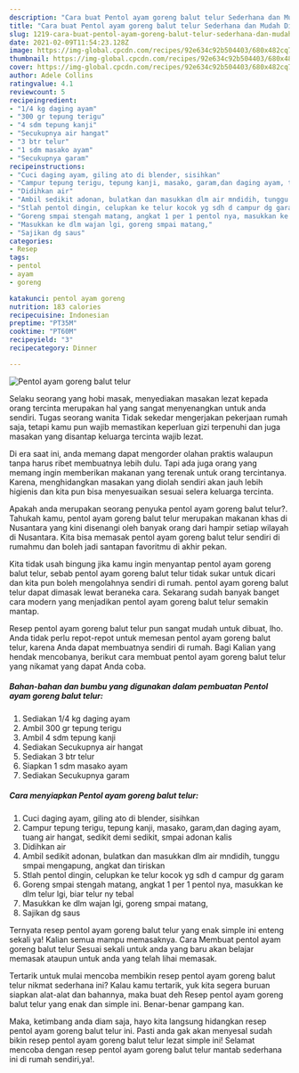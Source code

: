 ```yaml
---
description: "Cara buat Pentol ayam goreng balut telur Sederhana dan Mudah Dibuat"
title: "Cara buat Pentol ayam goreng balut telur Sederhana dan Mudah Dibuat"
slug: 1219-cara-buat-pentol-ayam-goreng-balut-telur-sederhana-dan-mudah-dibuat
date: 2021-02-09T11:54:23.128Z
image: https://img-global.cpcdn.com/recipes/92e634c92b504403/680x482cq70/pentol-ayam-goreng-balut-telur-foto-resep-utama.jpg
thumbnail: https://img-global.cpcdn.com/recipes/92e634c92b504403/680x482cq70/pentol-ayam-goreng-balut-telur-foto-resep-utama.jpg
cover: https://img-global.cpcdn.com/recipes/92e634c92b504403/680x482cq70/pentol-ayam-goreng-balut-telur-foto-resep-utama.jpg
author: Adele Collins
ratingvalue: 4.1
reviewcount: 5
recipeingredient:
- "1/4 kg daging ayam"
- "300 gr tepung terigu"
- "4 sdm tepung kanji"
- "Secukupnya air hangat"
- "3 btr telur"
- "1 sdm masako ayam"
- "Secukupnya garam"
recipeinstructions:
- "Cuci daging ayam, giling ato di blender, sisihkan"
- "Campur tepung terigu, tepung kanji, masako, garam,dan daging ayam, tuang air hangat, sedikit demi sedikit, smpai adonan kalis"
- "Didihkan air"
- "Ambil sedikit adonan, bulatkan dan masukkan dlm air mndidih, tunggu smpai mengapung, angkat dan tiriskan"
- "Stlah pentol dingin, celupkan ke telur kocok yg sdh d campur dg garam"
- "Goreng smpai stengah matang, angkat 1 per 1 pentol nya, masukkan ke dlm telur lgi, biar telur ny tebal"
- "Masukkan ke dlm wajan lgi, goreng smpai matang,"
- "Sajikan dg saus"
categories:
- Resep
tags:
- pentol
- ayam
- goreng

katakunci: pentol ayam goreng 
nutrition: 183 calories
recipecuisine: Indonesian
preptime: "PT35M"
cooktime: "PT60M"
recipeyield: "3"
recipecategory: Dinner

---
```



![Pentol ayam goreng balut telur](https://img-global.cpcdn.com/recipes/92e634c92b504403/680x482cq70/pentol-ayam-goreng-balut-telur-foto-resep-utama.jpg)

Selaku seorang yang hobi masak, menyediakan masakan lezat kepada orang tercinta merupakan hal yang sangat menyenangkan untuk anda sendiri. Tugas seorang  wanita Tidak sekedar mengerjakan pekerjaan rumah saja, tetapi kamu pun wajib memastikan keperluan gizi terpenuhi dan juga masakan yang disantap keluarga tercinta wajib lezat.

Di era  saat ini, anda memang dapat mengorder olahan praktis walaupun tanpa harus ribet membuatnya lebih dulu. Tapi ada juga orang yang memang ingin memberikan makanan yang terenak untuk orang tercintanya. Karena, menghidangkan masakan yang diolah sendiri akan jauh lebih higienis dan kita pun bisa menyesuaikan sesuai selera keluarga tercinta. 



Apakah anda merupakan seorang penyuka pentol ayam goreng balut telur?. Tahukah kamu, pentol ayam goreng balut telur merupakan makanan khas di Nusantara yang kini disenangi oleh banyak orang dari hampir setiap wilayah di Nusantara. Kita bisa memasak pentol ayam goreng balut telur sendiri di rumahmu dan boleh jadi santapan favoritmu di akhir pekan.

Kita tidak usah bingung jika kamu ingin menyantap pentol ayam goreng balut telur, sebab pentol ayam goreng balut telur tidak sukar untuk dicari dan kita pun boleh mengolahnya sendiri di rumah. pentol ayam goreng balut telur dapat dimasak lewat beraneka cara. Sekarang sudah banyak banget cara modern yang menjadikan pentol ayam goreng balut telur semakin mantap.

Resep pentol ayam goreng balut telur pun sangat mudah untuk dibuat, lho. Anda tidak perlu repot-repot untuk memesan pentol ayam goreng balut telur, karena Anda dapat membuatnya sendiri di rumah. Bagi Kalian yang hendak mencobanya, berikut cara membuat pentol ayam goreng balut telur yang nikamat yang dapat Anda coba.

<!--inarticleads1-->

##### Bahan-bahan dan bumbu yang digunakan dalam pembuatan Pentol ayam goreng balut telur:

1. Sediakan 1/4 kg daging ayam
1. Ambil 300 gr tepung terigu
1. Ambil 4 sdm tepung kanji
1. Sediakan Secukupnya air hangat
1. Sediakan 3 btr telur
1. Siapkan 1 sdm masako ayam
1. Sediakan Secukupnya garam




<!--inarticleads2-->

##### Cara menyiapkan Pentol ayam goreng balut telur:

1. Cuci daging ayam, giling ato di blender, sisihkan
1. Campur tepung terigu, tepung kanji, masako, garam,dan daging ayam, tuang air hangat, sedikit demi sedikit, smpai adonan kalis
1. Didihkan air
1. Ambil sedikit adonan, bulatkan dan masukkan dlm air mndidih, tunggu smpai mengapung, angkat dan tiriskan
1. Stlah pentol dingin, celupkan ke telur kocok yg sdh d campur dg garam
1. Goreng smpai stengah matang, angkat 1 per 1 pentol nya, masukkan ke dlm telur lgi, biar telur ny tebal
1. Masukkan ke dlm wajan lgi, goreng smpai matang,
1. Sajikan dg saus




Ternyata resep pentol ayam goreng balut telur yang enak simple ini enteng sekali ya! Kalian semua mampu memasaknya. Cara Membuat pentol ayam goreng balut telur Sesuai sekali untuk anda yang baru akan belajar memasak ataupun untuk anda yang telah lihai memasak.

Tertarik untuk mulai mencoba membikin resep pentol ayam goreng balut telur nikmat sederhana ini? Kalau kamu tertarik, yuk kita segera buruan siapkan alat-alat dan bahannya, maka buat deh Resep pentol ayam goreng balut telur yang enak dan simple ini. Benar-benar gampang kan. 

Maka, ketimbang anda diam saja, hayo kita langsung hidangkan resep pentol ayam goreng balut telur ini. Pasti anda gak akan menyesal sudah bikin resep pentol ayam goreng balut telur lezat simple ini! Selamat mencoba dengan resep pentol ayam goreng balut telur mantab sederhana ini di rumah sendiri,ya!.

